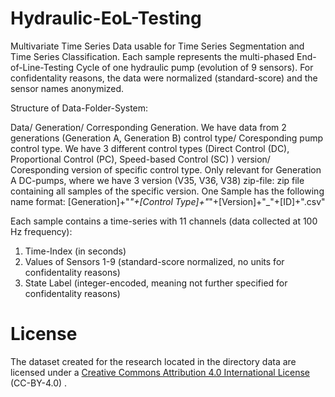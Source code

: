 # Hydraulic-EoL-Testing
Multivariate Time Series Data usable for Time Series Segmentation and Time Series Classification. Each sample represents the multi-phased End-of-Line-Testing Cycle of one hydraulic pump (evolution of 9 sensors). For confidentality reasons, the data were normalized (standard-score) and the sensor names anonymized.

Structure of Data-Folder-System:

Data/
Generation/                  Corresponding Generation. We have data from 2 generations (Generation A, Generation B)
control type/            Coresponding pump control type. We have 3 different control types (Direct Control (DC), Proportional Control (PC), Speed-based Control (SC) )
version/            Coresponding version of specific control type. Only relevant for Generation A DC-pumps, where we have 3 version (V35, V36, V38)
zip-file:       zip file containing all samples of the specific version. One Sample has the following name format:
                                    [Generation]+"_"+[Control Type]+"_"+[Version]+"_"+[ID]+".csv"
                                    
Each sample contains a time-series with 11 channels (data collected at 100 Hz frequency):
1. Time-Index (in seconds)
2. Values of Sensors 1-9 (standard-score normalized, no units for confidentality reasons)
3. State Label (integer-encoded, meaning not further specified for confidentality reasons)

# License 
The dataset created for the research located in the directory data are licensed under a [Creative Commons Attribution 4.0 International License](https://creativecommons.org/licenses/by/4.0/) (CC-BY-4.0) .

